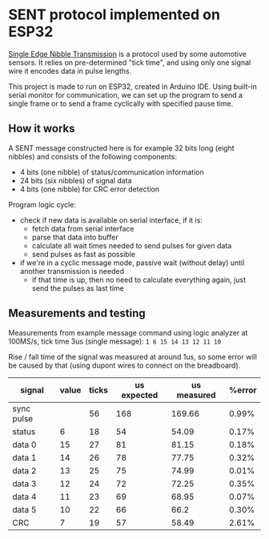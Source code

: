 # SENT protocol implemented on ESP32

[Single Edge Nibble Transmission](https://en.wikipedia.org/wiki/SENT_(protocol)) is a protocol used by some automotive sensors. It relies on pre-determined "tick time", and using only one signal wire it encodes data in pulse lengths.

This project is made to run on ESP32, created in Arduino IDE. Using built-in serial monitor for communication, we can set up the program to send a single frame or to send a frame cyclically with specified pause time.

## How it works

A SENT message constructed here is for example 32 bits long (eight nibbles) and consists of the following components:
 - 4  bits (one nibble)  of status/communication information
 - 24 bits (six nibbles) of signal data
 - 4  bits (one nibble)  for CRC error detection

Program logic cycle:
 - check if new data is available on serial interface, if it is:
   - fetch data from serial interface
   - parse that data into buffer
   - calculate all wait times needed to send pulses for given data
   - send pulses as fast as possible
 - if we're in a cyclic message mode, passive wait (without delay) until another transmission is needed
   - if that time is up, then no need to calculate everything again, just send the pulses as last time 

## Measurements and testing

Measurements from example message command using logic analyzer at 100MS/s, tick time 3us (single message):
``` 1 6 15 14 13 12 11 10 ```

Rise / fall time of the signal was measured at around 1us, so some error will be caused by that (using dupont wires to connect on the breadboard).

| signal     | value   | ticks   | us expected | us measured | %error |
| ---------- | ------- | ------- | ----------- | ----------- | ------ |
| sync pulse |         | 56      | 168         | 169.66      | 0.99%  |
| status     | 6       | 18      | 54          | 54.09       | 0.17%  |
| data 0     | 15      | 27      | 81          | 81.15       | 0.18%  |
| data 1     | 14      | 26      | 78          | 77.75       | 0.32%  |
| data 2     | 13      | 25      | 75          | 74.99       | 0.01%  |
| data 3     | 12      | 24      | 72          | 72.25       | 0.35%  |
| data 4     | 11      | 23      | 69          | 68.95       | 0.07%  |
| data 5     | 10      | 22      | 66          | 66.2        | 0.30%  |
| CRC        | 7       | 19      | 57          | 58.49       | 2.61%  |
